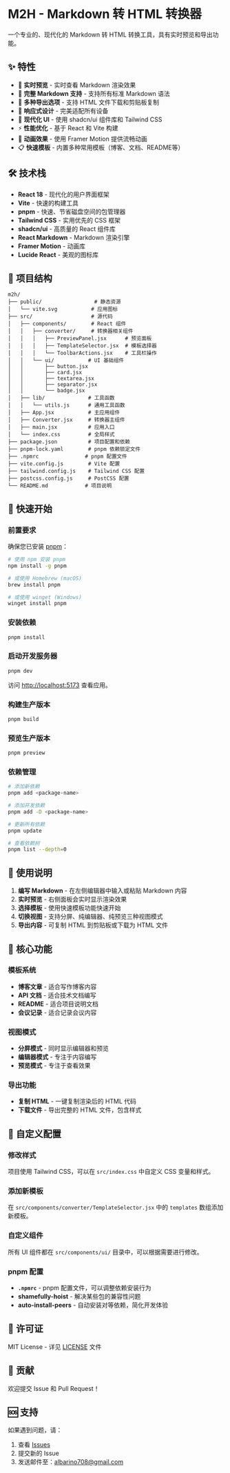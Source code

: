 # M2H - Markdown 转 HTML 转换器

一个专业的、现代化的 Markdown 转 HTML 转换工具，具有实时预览和导出功能。

## ✨ 特性

- 🚀 **实时预览** - 实时查看 Markdown 渲染效果
- 📝 **完整 Markdown 支持** - 支持所有标准 Markdown 语法
- 💾 **多种导出选项** - 支持 HTML 文件下载和剪贴板复制
- 📱 **响应式设计** - 完美适配所有设备
- 🎨 **现代化 UI** - 使用 shadcn/ui 组件库和 Tailwind CSS
- ⚡ **性能优化** - 基于 React 和 Vite 构建
- 🎪 **动画效果** - 使用 Framer Motion 提供流畅动画
- 📋 **快速模板** - 内置多种常用模板（博客、文档、README等）

## 🛠️ 技术栈

- **React 18** - 现代化的用户界面框架
- **Vite** - 快速的构建工具
- **pnpm** - 快速、节省磁盘空间的包管理器
- **Tailwind CSS** - 实用优先的 CSS 框架
- **shadcn/ui** - 高质量的 React 组件库
- **React Markdown** - Markdown 渲染引擎
- **Framer Motion** - 动画库
- **Lucide React** - 美观的图标库

## 📁 项目结构

```
m2h/
├── public/                 # 静态资源
│   └── vite.svg           # 应用图标
├── src/                   # 源代码
│   ├── components/        # React 组件
│   │   ├── converter/     # 转换器相关组件
│   │   │   ├── PreviewPanel.jsx      # 预览面板
│   │   │   ├── TemplateSelector.jsx  # 模板选择器
│   │   │   └── ToolbarActions.jsx    # 工具栏操作
│   │   └── ui/           # UI 基础组件
│   │       ├── button.jsx
│   │       ├── card.jsx
│   │       ├── textarea.jsx
│   │       ├── separator.jsx
│   │       └── badge.jsx
│   ├── lib/              # 工具函数
│   │   └── utils.js      # 通用工具函数
│   ├── App.jsx           # 主应用组件
│   ├── Converter.jsx     # 转换器主组件
│   ├── main.jsx          # 应用入口
│   └── index.css         # 全局样式
├── package.json          # 项目配置和依赖
├── pnpm-lock.yaml        # pnpm 依赖锁定文件
├── .npmrc               # pnpm 配置文件
├── vite.config.js        # Vite 配置
├── tailwind.config.js    # Tailwind CSS 配置
├── postcss.config.js     # PostCSS 配置
└── README.md            # 项目说明
```

## 🚀 快速开始

### 前置要求

确保您已安装 [pnpm](https://pnpm.io/zh/)：

```bash
# 使用 npm 安装 pnpm
npm install -g pnpm

# 或使用 Homebrew (macOS)
brew install pnpm

# 或使用 winget (Windows)
winget install pnpm
```

### 安装依赖

```bash
pnpm install
```

### 启动开发服务器

```bash
pnpm dev
```

访问 [http://localhost:5173](http://localhost:5173) 查看应用。

### 构建生产版本

```bash
pnpm build
```

### 预览生产版本

```bash
pnpm preview
```

### 依赖管理

```bash
# 添加新依赖
pnpm add <package-name>

# 添加开发依赖
pnpm add -D <package-name>

# 更新所有依赖
pnpm update

# 查看依赖树
pnpm list --depth=0
```

## 📖 使用说明

1. **编写 Markdown** - 在左侧编辑器中输入或粘贴 Markdown 内容
2. **实时预览** - 右侧面板会实时显示渲染效果
3. **选择模板** - 使用快速模板功能快速开始
4. **切换视图** - 支持分屏、纯编辑器、纯预览三种视图模式
5. **导出内容** - 可复制 HTML 到剪贴板或下载为 HTML 文件

## 🎯 核心功能

### 模板系统
- **博客文章** - 适合写作博客内容
- **API 文档** - 适合技术文档编写
- **README** - 适合项目说明文档
- **会议记录** - 适合记录会议内容

### 视图模式
- **分屏模式** - 同时显示编辑器和预览
- **编辑器模式** - 专注于内容编写
- **预览模式** - 专注于查看效果

### 导出功能
- **复制 HTML** - 一键复制渲染后的 HTML 代码
- **下载文件** - 导出完整的 HTML 文件，包含样式

## 🔧 自定义配置

### 修改样式
项目使用 Tailwind CSS，可以在 `src/index.css` 中自定义 CSS 变量和样式。

### 添加新模板
在 `src/components/converter/TemplateSelector.jsx` 中的 `templates` 数组添加新模板。

### 自定义组件
所有 UI 组件都在 `src/components/ui/` 目录中，可以根据需要进行修改。

### pnpm 配置
- **`.npmrc`** - pnpm 配置文件，可以调整依赖安装行为
- **shamefully-hoist** - 解决某些包的兼容性问题
- **auto-install-peers** - 自动安装对等依赖，简化开发体验

## 📄 许可证

MIT License - 详见 [LICENSE](LICENSE) 文件

## 🤝 贡献

欢迎提交 Issue 和 Pull Request！

## 🆘 支持

如果遇到问题，请：
1. 查看 [Issues](https://github.com/lc708/m2h/issues)
2. 提交新的 Issue
3. 发送邮件至：albarino708@gmail.com